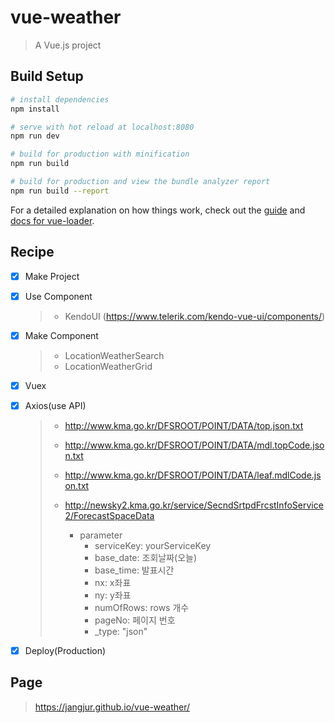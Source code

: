 # vue-weather

> A Vue.js project

## Build Setup

```bash
# install dependencies
npm install

# serve with hot reload at localhost:8080
npm run dev

# build for production with minification
npm run build

# build for production and view the bundle analyzer report
npm run build --report
```

For a detailed explanation on how things work, check out the [guide](http://vuejs-templates.github.io/webpack/) and [docs for vue-loader](http://vuejs.github.io/vue-loader).

## Recipe
- [x] Make Project   

- [x] Use Component   
  > - KendoUI (https://www.telerik.com/kendo-vue-ui/components/)   

- [x] Make Component   
  > - LocationWeatherSearch
  > - LocationWeatherGrid

- [x] Vuex

- [x] Axios(use API)
  > - http://www.kma.go.kr/DFSROOT/POINT/DATA/top.json.txt   
  > - http://www.kma.go.kr/DFSROOT/POINT/DATA/mdl.topCode.json.txt   
  > - http://www.kma.go.kr/DFSROOT/POINT/DATA/leaf.mdlCode.json.txt   
  >
  > - http://newsky2.kma.go.kr/service/SecndSrtpdFrcstInfoService2/ForecastSpaceData   
  >   - parameter   
  >     - serviceKey: yourServiceKey   
  >     - base_date: 조회날짜(오늘)   
  >     - base_time: 발표시간   
  >     - nx: x좌표   
  >     - ny: y좌표   
  >     - numOfRows: rows 개수   
  >     - pageNo: 페이지 번호   
  >     - _type: "json"   
  >
 - [x] Deploy(Production)

## Page   
> https://jangjur.github.io/vue-weather/